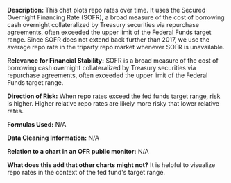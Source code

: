 
**Description:** This chat plots repo rates over time. It uses the Secured Overnight Financing Rate (SOFR), a broad measure of the cost of borrowing cash overnight collateralized by Treasury securities via repurchase agreements, often exceeded the upper limit of the Federal Funds target range. Since SOFR does not extend back further than 2017, we use the average repo rate in the triparty repo market whenever SOFR is unavailable.

**Relevance for Financial Stability:** SOFR is a broad measure of the cost of borrowing cash overnight collateralized by Treasury securities via repurchase agreements, often exceeded the upper limit of the Federal Funds target range.

**Direction of Risk:** When repo rates exceed the fed funds target range, risk is higher. Higher relative repo rates are likely more risky that lower relative rates.

**Formulas Used:** N/A

**Data Cleaning Information:** N/A

**Relation to a chart in an OFR public monitor:** N/A

**What does this add that other charts might not?** It is helpful to visualize repo rates in the context of the fed fund's target range.



